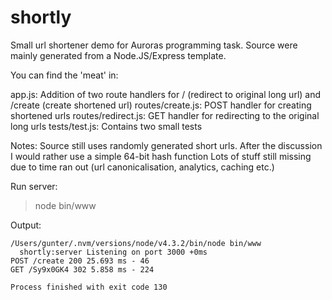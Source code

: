 # shortly

Small url shortener demo for Auroras programming task.
Source were mainly generated from a Node.JS/Express template.

You can find the 'meat' in:

app.js: Addition of two route handlers for / (redirect to original long url) and /create (create shortened url)
routes/create.js: POST handler for creating shortened urls
routes/redirect.js: GET handler for redirecting to the original long urls
tests/test.js: Contains two small tests

Notes:
Source still uses randomly generated short urls. After the discussion I would rather use a simple 64-bit hash function
Lots of stuff still missing due to time ran out (url canonicalisation, analytics, caching etc.)

Run server:
> node bin/www

Output:
```
/Users/gunter/.nvm/versions/node/v4.3.2/bin/node bin/www
  shortly:server Listening on port 3000 +0ms
POST /create 200 25.693 ms - 46
GET /Sy9x0GK4 302 5.858 ms - 224

Process finished with exit code 130
